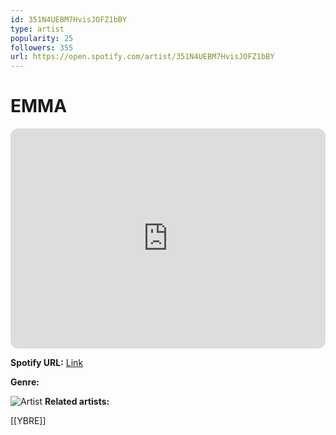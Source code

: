```yaml
---
id: 351N4UEBM7HvisJOFZ1bBY
type: artist
popularity: 25
followers: 355
url: https://open.spotify.com/artist/351N4UEBM7HvisJOFZ1bBY
---
```

# EMMA

<iframe style="border-radius:12px" src="https://open.spotify.com/embed/artist/351N4UEBM7HvisJOFZ1bBY" width="100%" height="352" frameBorder="0" allowfullscreen="" allow="autoplay; clipboard-write; encrypted-media; fullscreen; picture-in-picture" loading="lazy"></iframe>

**Spotify URL:** [Link](https://open.spotify.com/artist/351N4UEBM7HvisJOFZ1bBY)

**Genre:** 

![Artist](https://i.scdn.co/image/ab6761610000e5eb0ece411d40e0c45375924ac9)
**Related artists:**

[[YBRE]]
